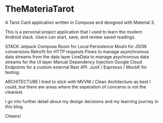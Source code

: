 # TheMateriaTarot
A Tarot Card application written in Compose and designed with Material 3.

This is a personal project application that I used to learn the modern Android stack. Users can start, save, and review saved readings. 

STACK
Jetpack Compose
Room for Local Persistence
Moshi for JSON conversions
Retrofit for HTTP requests
Flows to manage asynchronous data streams from the data layer
LiveData to manage asychronous data streams for the UI layer
Manual Dependency Injection
Google Cloud Endpoints for a custom external Rest API.
Junit / Espresso / MockK for testing.

ARCHITECTURE
I tried to stick with MVVM / Clean Architecture as best I could, but there are areas where the seperation of concerns is not the cleanest.

I go into further detail about my design decisions and my learning journey in this blog.

Cheers!
